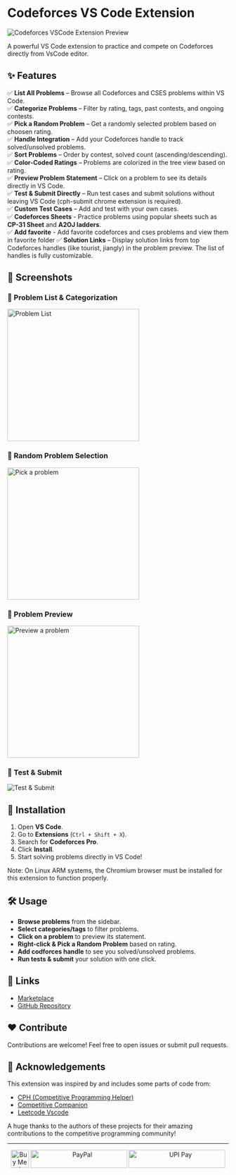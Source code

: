 # Codeforces VS Code Extension

![Codeforces VSCode Extension Preview](https://raw.githubusercontent.com/codewithsathya/vscode-codeforces/refs/heads/main/resources/docs/preview.png)

A powerful VS Code extension to practice and compete on Codeforces directly from VsCode editor.

## ✨ Features

✅ **List All Problems** – Browse all Codeforces and CSES problems within VS Code.  
✅ **Categorize Problems** – Filter by rating, tags, past contests, and ongoing contests.  
✅ **Pick a Random Problem** – Get a randomly selected problem based on choosen rating.  
✅ **Handle Integration** – Add your Codeforces handle to track solved/unsolved problems.  
✅ **Sort Problems** – Order by contest, solved count (ascending/descending).  
✅ **Color-Coded Ratings** – Problems are colorized in the tree view based on rating.  
✅ **Preview Problem Statement** – Click on a problem to see its details directly in VS Code.  
✅ **Test & Submit Directly** – Run test cases and submit solutions without leaving VS Code (cph-submit chrome extension is required).  
✅ **Custom Test Cases** – Add and test with your own cases.  
✅ **Codeforces Sheets** - Practice problems using popular sheets such as **CP-31 Sheet** and **A2OJ ladders**.  
✅ **Add favorite** - Add favorite codeforces and cses problems and view them in favorite folder
✅ **Solution Links** – Display solution links from top Codeforces handles (like tourist, jiangly) in the problem preview. The list of handles is fully customizable.

## 📸 Screenshots

### 🌟 Problem List & Categorization

<img src="https://raw.githubusercontent.com/codewithsathya/vscode-codeforces/refs/heads/main/resources/docs/categorization.png" alt="Problem List" width="300" height="auto">

### 🎯 Random Problem Selection

<img src="https://raw.githubusercontent.com/codewithsathya/vscode-codeforces/refs/heads/main/resources/docs/pick-problem.png" alt="Pick a problem" width="300" height="auto">

### 📝 Problem Preview

<img src="https://raw.githubusercontent.com/codewithsathya/vscode-codeforces/refs/heads/main/resources/docs/preview-problem.png" alt="Preview a problem" width="300" height="auto">

### 🚀 Test & Submit

![Test & Submit](https://raw.githubusercontent.com/codewithsathya/vscode-codeforces/refs/heads/main/resources/docs/test-submit.png)

<!-- ## 🎬 Demo -->

<!-- ![Demo GIF](https://your-image-url.com/demo.gif) -->

## 🚀 Installation

1. Open **VS Code**.
2. Go to **Extensions** (`Ctrl + Shift + X`).
3. Search for **Codeforces Pro**.
4. Click **Install**.
5. Start solving problems directly in VS Code!

Note: On Linux ARM systems, the Chromium browser must be installed for this extension to function properly.

## 🛠️ Usage

- **Browse problems** from the sidebar.
- **Select categories/tags** to filter problems.
- **Click on a problem** to preview its statement.
- **Right-click & Pick a Random Problem** based on rating.
- **Add codforces handle** to see you solved/unsolved problems.
- **Run tests & submit** your solution with one click.

## 🔗 Links

- [Marketplace](https://marketplace.visualstudio.com/items?itemName=codewithsathya.vscode-codeforces)
- [GitHub Repository](https://github.com/codewithsathya/vscode-codeforces)

## ❤️ Contribute

Contributions are welcome! Feel free to open issues or submit pull requests.

## 🙌 Acknowledgements

This extension was inspired by and includes some parts of code from:
- [CPH (Competitive Programming Helper)](https://github.com/agrawal-d/cph)
- [Competitive Companion](https://github.com/jmerle/competitive-companion)
- [Leetcode Vscode](https://github.com/LeetCode-OpenSource/vscode-leetcode)

A huge thanks to the authors of these projects for their amazing contributions to the competitive programming community!

---

<div align="center">
    <a href="https://www.buymeacoffee.com/codewithsathya" target="_blank"><img src="https://cdn.buymeacoffee.com/buttons/v2/default-yellow.png" alt="Buy Me A Coffee" height="41px"></a>
    <a href="https://paypal.me/myselfsathya"><img src="https://raw.githubusercontent.com/codewithsathya/vscode-codeforces/refs/heads/main/resources/paypal.png" alt="PayPal" height="41px" width="220"></a>
    <a href="https://donate.codewithsathya.com/">
        <img src="https://raw.githubusercontent.com/codewithsathya/vscode-codeforces/refs/heads/main/resources/upi.png" alt="UPI Pay" height="41" width="220">
    </a> <br>
</div>
